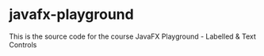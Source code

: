 # javafx-playground

This is the source code for the course JavaFX Playground - Labelled & Text Controls
